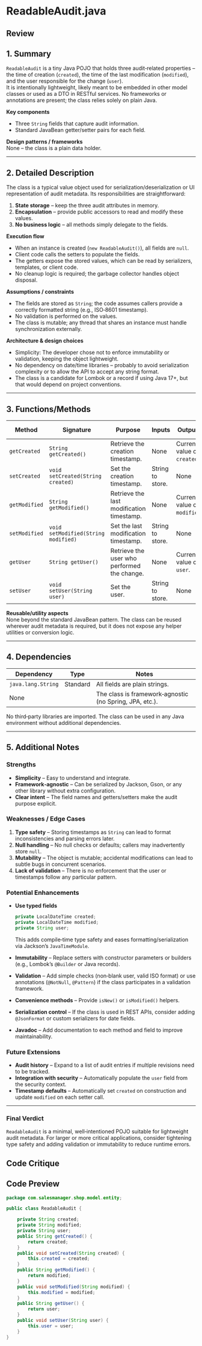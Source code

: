 # ReadableAudit.java

## Review

## 1. Summary  
`ReadableAudit` is a tiny Java POJO that holds three audit‑related properties – the time of creation (`created`), the time of the last modification (`modified`), and the user responsible for the change (`user`).  
It is intentionally lightweight, likely meant to be embedded in other model classes or used as a DTO in RESTful services. No frameworks or annotations are present; the class relies solely on plain Java.

**Key components**  
- Three `String` fields that capture audit information.  
- Standard JavaBean getter/setter pairs for each field.  

**Design patterns / frameworks**  
None – the class is a plain data holder.  

---

## 2. Detailed Description  
The class is a typical value object used for serialization/deserialization or UI representation of audit metadata. Its responsibilities are straightforward:

1. **State storage** – keep the three audit attributes in memory.  
2. **Encapsulation** – provide public accessors to read and modify these values.  
3. **No business logic** – all methods simply delegate to the fields.

**Execution flow**  
- When an instance is created (`new ReadableAudit()`), all fields are `null`.  
- Client code calls the setters to populate the fields.  
- The getters expose the stored values, which can be read by serializers, templates, or client code.  
- No cleanup logic is required; the garbage collector handles object disposal.

**Assumptions / constraints**  
- The fields are stored as `String`; the code assumes callers provide a correctly formatted string (e.g., ISO‑8601 timestamp).  
- No validation is performed on the values.  
- The class is mutable; any thread that shares an instance must handle synchronization externally.

**Architecture & design choices**  
- Simplicity: The developer chose not to enforce immutability or validation, keeping the object lightweight.  
- No dependency on date/time libraries – probably to avoid serialization complexity or to allow the API to accept any string format.  
- The class is a candidate for Lombok or a record if using Java 17+, but that would depend on project conventions.

---

## 3. Functions/Methods  

| Method | Signature | Purpose | Inputs | Outputs | Side Effects |
|--------|-----------|---------|--------|---------|--------------|
| `getCreated` | `String getCreated()` | Retrieve the creation timestamp. | None | Current value of `created`. | None |
| `setCreated` | `void setCreated(String created)` | Set the creation timestamp. | String to store. | None | Updates internal field. |
| `getModified` | `String getModified()` | Retrieve the last modification timestamp. | None | Current value of `modified`. | None |
| `setModified` | `void setModified(String modified)` | Set the last modification timestamp. | String to store. | None | Updates internal field. |
| `getUser` | `String getUser()` | Retrieve the user who performed the change. | None | Current value of `user`. | None |
| `setUser` | `void setUser(String user)` | Set the user. | String to store. | None | Updates internal field. |

**Reusable/utility aspects**  
None beyond the standard JavaBean pattern. The class can be reused wherever audit metadata is required, but it does not expose any helper utilities or conversion logic.

---

## 4. Dependencies  

| Dependency | Type | Notes |
|------------|------|-------|
| `java.lang.String` | Standard | All fields are plain strings. |
| None |  | The class is framework‑agnostic (no Spring, JPA, etc.). |

No third‑party libraries are imported. The class can be used in any Java environment without additional dependencies.

---

## 5. Additional Notes  

### Strengths  
- **Simplicity** – Easy to understand and integrate.  
- **Framework‑agnostic** – Can be serialized by Jackson, Gson, or any other library without extra configuration.  
- **Clear intent** – The field names and getters/setters make the audit purpose explicit.

### Weaknesses / Edge Cases  
1. **Type safety** – Storing timestamps as `String` can lead to format inconsistencies and parsing errors later.  
2. **Null handling** – No null checks or defaults; callers may inadvertently store `null`.  
3. **Mutability** – The object is mutable; accidental modifications can lead to subtle bugs in concurrent scenarios.  
4. **Lack of validation** – There is no enforcement that the user or timestamps follow any particular pattern.  

### Potential Enhancements  
- **Use typed fields**  
  ```java
  private LocalDateTime created;
  private LocalDateTime modified;
  private String user;
  ```
  This adds compile‑time type safety and eases formatting/serialization via Jackson’s `JavaTimeModule`.

- **Immutability** – Replace setters with constructor parameters or builders (e.g., Lombok’s `@Builder` or Java records).  

- **Validation** – Add simple checks (non‑blank user, valid ISO format) or use annotations (`@NotNull`, `@Pattern`) if the class participates in a validation framework.  

- **Convenience methods** – Provide `isNew()` or `isModified()` helpers.  

- **Serialization control** – If the class is used in REST APIs, consider adding `@JsonFormat` or custom serializers for date fields.

- **Javadoc** – Add documentation to each method and field to improve maintainability.  

### Future Extensions  
- **Audit history** – Expand to a list of audit entries if multiple revisions need to be tracked.  
- **Integration with security** – Automatically populate the `user` field from the security context.  
- **Timestamp defaults** – Automatically set `created` on construction and update `modified` on each setter call.

---

### Final Verdict  
`ReadableAudit` is a minimal, well‑intentioned POJO suitable for lightweight audit metadata. For larger or more critical applications, consider tightening type safety and adding validation or immutability to reduce runtime errors.

## Code Critique



## Code Preview

```java
package com.salesmanager.shop.model.entity;

public class ReadableAudit {

	private String created;
	private String modified;
	private String user;
	public String getCreated() {
		return created;
	}
	public void setCreated(String created) {
		this.created = created;
	}
	public String getModified() {
		return modified;
	}
	public void setModified(String modified) {
		this.modified = modified;
	}
	public String getUser() {
		return user;
	}
	public void setUser(String user) {
		this.user = user;
	}
}



```

